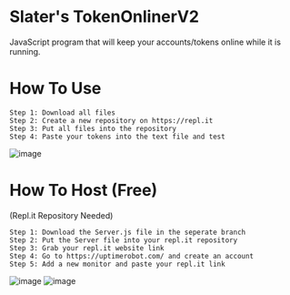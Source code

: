# Slater's TokenOnlinerV2
JavaScript program that will keep your accounts/tokens online while it is running.

# How To Use
```
Step 1: Download all files
Step 2: Create a new repository on https://repl.it
Step 3: Put all files into the repository
Step 4: Paste your tokens into the text file and test
```
![image](https://user-images.githubusercontent.com/59234115/155835551-c1b9ccbf-73d1-4213-8027-cfa709f94534.png)

# How To Host (Free)
(Repl.it Repository Needed)
```
Step 1: Download the Server.js file in the seperate branch
Step 2: Put the Server file into your repl.it repository
Step 3: Grab your repl.it website link
Step 4: Go to https://uptimerobot.com/ and create an account
Step 5: Add a new monitor and paste your repl.it link
```
![image](https://user-images.githubusercontent.com/59234115/155836340-264becda-6acc-4440-bd9d-ceab133c3ddd.png)
![image](https://user-images.githubusercontent.com/59234115/155836369-f75970eb-4264-4ada-b06d-a5ea7666b7f4.png)

